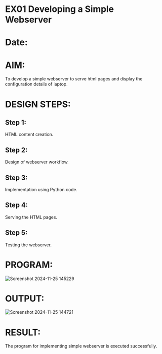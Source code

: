 # EX01 Developing a Simple Webserver

# Date:
# AIM:
To develop a simple webserver to serve html pages and display the configuration details of laptop.

# DESIGN STEPS:
## Step 1:
HTML content creation.

## Step 2:
Design of webserver workflow.

## Step 3:
Implementation using Python code.

## Step 4:
Serving the HTML pages.

## Step 5:
Testing the webserver.

# PROGRAM:

![Screenshot 2024-11-25 145229](https://github.com/user-attachments/assets/dd9cb076-9793-416d-b9a7-a17e1ea17243)

# OUTPUT:

![Screenshot 2024-11-25 144721](https://github.com/user-attachments/assets/ff122b30-feb6-445e-8e69-fc36a47cf836)

# RESULT:
The program for implementing simple webserver is executed successfully.
